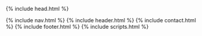<!DOCTYPE html>
<html lang="en">

{% include head.html %}

<body id="page-top">
  {% include nav.html %}
  {% include header.html %}
  {% include contact.html %}
  {% include footer.html %}
  {% include scripts.html %}
</body>

</html>
